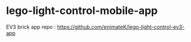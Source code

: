 # lego-light-control-mobile-app

EV3 brick app repo : https://github.com/enimateK/lego-light-control-ev3-app
